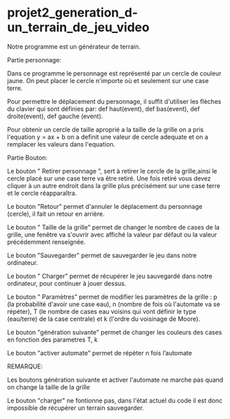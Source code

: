# projet2_generation_d-un_terrain_de_jeu_video
Notre programme est un générateur de terrain.

Partie personnage:

Dans ce programme le personnage est représenté par un cercle de couleur jaune. On peut placer le cercle n'importe où et seulement sur une case terre.

Pour permettre le déplacement du personnage, il suffit d'utiliser les flèches du clavier qui sont définies par: def haut(event), def bas(event), def droite(event), def gauche (event).

Pour obtenir un cercle de taille aproprié a la taille de la grille on a pris l'equation y = ax + b on a definit une valeur de cercle adequate et on a remplacer les valeurs dans l'equation.

Partie Bouton:

Le bouton " Retirer personnage ", sert à retirer le cercle de la grille,ainsi le cercle placé sur une case terre va être retiré. Une fois retiré vous devez cliquer à un autre endroit dans la grille plus précisément sur une case terre et le cercle réapparaîtra. 

Le bouton "Retour" permet d'annuler le déplacement du personnage (cercle), il fait un retour en arrière.

Le bouton " Taille de la grille" permet de changer le nombre de cases de la grille,  une fenêtre va s'ouvrir avec affiché la valeur par défaut ou la valeur précédemment renseignée.

Le bouton "Sauvegarder" permet de sauvegarder le jeu dans notre ordinateur.

Le bouton " Charger" permet de récupérer le jeu sauvegardé dans notre ordinateur, pour continuer à jouer dessus.

Le bouton " Paramètres" permet de modifier les paramètres de la grille : p (la probabilité d'avoir une case eau), n (nombre de fois où l'automate va se répéter), T (le nombre de cases eau voisins qui vont définir le type (eau/terre) de la case centrale) et k (l'ordre du voisinage de Moore).

Le bouton "génération suivante" permet de changer les couleurs des cases en fonction des parametres T, k 

Le bouton "activer automate" permet de répèter n fois l’automate

REMARQUE:

Les boutons génération suivante et activer l'automate ne marche pas quand on change la taille de la grille

Le bouton "charger" ne fontionne pas, dans l'état actuel du code il est donc impossible de récupérer un terrain sauvegarder.
